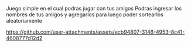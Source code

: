 Juego simple en el cual podras jugar con tus amigos 
Podras ingresar los nombres de tus amigos y agregarlos para luego poder sortearlos aleatoriamente


https://github.com/user-attachments/assets/ecb94807-3146-4953-8c41-4608777d12d2
